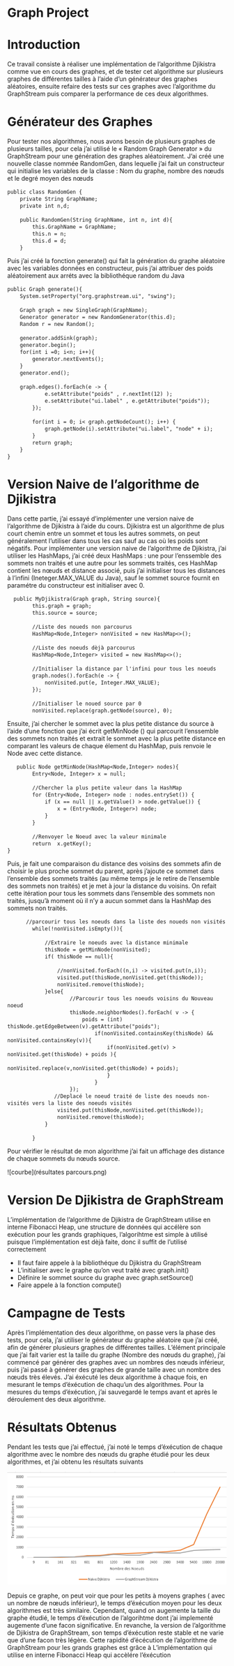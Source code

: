 # Graph Project

# Introduction 

Ce travail consiste à réaliser une implémentation de l’algorithme Djikistra comme vue en cours des graphes, et de tester cet algorithme sur plusieurs graphes de différentes tailles à l’aide d’un générateur des graphes aléatoires, ensuite refaire des tests sur ces graphes avec l’algorithme du GraphStream puis comparer la performance de ces deux algorithmes.

# Générateur des Graphes

Pour tester nos algorithmes, nous avons besoin de plusieurs graphes de plusieurs tailles, pour cela j’ai utilisé le « Random Graph Generator » du GraphStream pour une génération des graphes aléatoirement.
J’ai créé une nouvelle classe nommée RandomGen, dans lequelle j’ai fait un constructeur qui initialise les variables de la classe : Nom du graphe, nombre des nœuds et le degré moyen des nœuds

```
public class RandomGen {
    private String GraphName;
    private int n,d;

    public RandomGen(String GraphName, int n, int d){
        this.GraphName = GraphName;
        this.n = n;
        this.d = d;
    }
```

Puis j’ai créé la fonction generate() qui fait la génération du graphe aléatoire avec les variables données en constructeur, puis j’ai attribuer des poids aléatoirement aux arréts avec la bibliothéque random du Java

```
public Graph generate(){
    System.setProperty("org.graphstream.ui", "swing");
        
    Graph graph = new SingleGraph(GraphName);
    Generator generator = new RandomGenerator(this.d);
    Random r = new Random();

    generator.addSink(graph);
    generator.begin();
    for(int i =0; i<n; i++){
        generator.nextEvents();
    }
    generator.end();

    graph.edges().forEach(e -> {
            e.setAttribute("poids" , r.nextInt(12) );
            e.setAttribute("ui.label" , e.getAttribute("poids"));
        });
        
        for(int i = 0; i< graph.getNodeCount(); i++) {
        	graph.getNode(i).setAttribute("ui.label", "node" + i);
        }
        return graph;
    }
}
```

# Version Naive de l’algorithme de Djikistra 

Dans cette partie, j’ai essayé d’implémenter une version naive de l’algorithme de Djikistra à l’aide du cours.
Djikistra est un algorithme de plus court chemin entre un sommet et tous les autres sommets, on peut généralement l’utiliser dans tous les cas sauf au cas où les poids sont négatifs.
Pour implémenter une version naive de l’algorithme de Djikistra, j’ai utiliser les HashMaps, j’ai créé deux HashMaps : une pour l’enssemble des sommets non traités et une autre pour les sommets traités, ces HashMap contient les nœuds et distance associé, puis j’ai initialiser tous les distances à l’infini (Ineteger.MAX_VALUE du Java), sauf le sommet source fournit en paramétre du constructeur est initialiser avec 0.
```
  public MyDjikistra(Graph graph, String source){
        this.graph = graph;
        this.source = source;

        //Liste des noueds non parcourus
        HashMap<Node,Integer> nonVisited = new HashMap<>();

        //Liste des noeuds dèjà parcourus
        HashMap<Node,Integer> visited = new HashMap<>();

        //Initialiser la distance par l'infini pour tous les noeuds
        graph.nodes().forEach(e -> {
            nonVisited.put(e, Integer.MAX_VALUE);
        });

        //Initialiser le noued source par 0
        nonVisited.replace(graph.getNode(source), 0);
```

        
Ensuite, j’ai chercher le sommet avec la plus petite distance du source à l’aide d’une fonction que j’ai écrit getMinNode () qui parcourit l’enssemble des sommets non traités et extrait le sommet avec la plus petite distance en comparant les valeurs de chaque élement du HashMap, puis renvoie le Node avec cette distance.

```
   public Node getMinNode(HashMap<Node,Integer> nodes){
        Entry<Node, Integer> x = null;

        //Chercher la plus petite valeur dans la HashMap
        for (Entry<Node, Integer> node : nodes.entrySet()) {
            if (x == null || x.getValue() > node.getValue()) {
                x = (Entry<Node, Integer>) node;
            }
        }

        //Renvoyer le Noeud avec la valeur minimale
        return  x.getKey();
}
```

Puis, je fait une comparaison du distance des voisins des sommets afin de choisir le plus proche sommet du parent, après j’ajoute ce sommet dans l’ensemble des sommets traités (au même temps je le retire de l’ensemble des sommets non traités) et je met à jour la distance du voisins. 
On refait cette itération pour tous les sommets dans l’ensemble des sommets non traités, jusqu’à moment où il n’y a aucun sommet dans la HashMap des sommets non traités.
```
      //parcourir tous les noeuds dans la liste des noueds non visités
        while(!nonVisited.isEmpty()){

        	//Extraire le noeuds avec la distance minimale
        	thisNode = getMinNode(nonVisited);
            if( thisNode == null){

                //nonVisited.forEach((n,i) -> visited.put(n,i));
                visited.put(thisNode,nonVisited.get(thisNode));
                nonVisited.remove(thisNode);
            }else{
                    //Parcourir tous les noeuds voisins du Nouveau noeud
            		thisNode.neighborNodes().forEach( v -> {
            			poids = (int) thisNode.getEdgeBetween(v).getAttribute("poids");
            				if(nonVisited.containsKey(thisNode) && nonVisited.containsKey(v)){
	                    		if(nonVisited.get(v) > nonVisited.get(thisNode) + poids ){
	                    				nonVisited.replace(v,nonVisited.get(thisNode) + poids);
	                    		}
            				}
            		});
               //Deplacé le noeud traité de liste des noeuds non-visités vers la liste des noeuds visités
                visited.put(thisNode,nonVisited.get(thisNode));
                nonVisited.remove(thisNode);
            }
            
        }
```

Pour vérifier le résultat de mon algorithme j’ai fait un affichage des distance de chaque sommets du nœuds source.

![courbe](résultates parcours.png)


# Version De Djikistra de GraphStream 

L’implémentation de l’algorithme de Djikistra de GraphStream utilise en interne Fibonacci Heap, une structure de données qui accélère son exécution pour les grands graphiques, l’algorihtme est simple à utilisé puisque l’implémentation est dèjà faite, donc il suffit de l’utilisé correctement 
- Il faut faire appele à la bibliothéque du Djikistra du GraphStream
- L’initialiser avec le graphe qu’on veut traité avec graph.init()
- Définire le sommet source du graphe avec graph.setSource()
- Faire appele à la fonction compute()

# Campagne de Tests 

Après l’implémentation des deux algorithme, on passe vers la phase des tests, pour cela, j’ai utiliser le générateur du graphe aléatoire que j’ai créé, afin de générer plusieurs graphes de différentes tailles.
L’élément principale que j’ai fait varier est la taille du graphe (Nombre des nœuds du graphe), j’ai commencé par générer des graphes avec un nombres des nœuds inférieur, puis j’ai passé à générer des graphes de grande taille avec un nombre des nœuds très élevés.
J’ai éxécuté les deux algorithme à chaque fois, en mesurant le temps d’éxécution de chaqu’un des algorithmes.
Pour la mesures du temps d’éxécution, j’ai sauvegardé le temps avant et après le déroulement des deux algorithme.

# Résultats Obtenus 
Pendant les tests que j’ai effectué, j’ai noté le temps d’éxécution de chaque algorithme avec le nombre des nœuds du graphe étudié pour les deux algorithmes, et j’ai obtenu les résultats suivants


![courbe](courbe.png)


Depuis ce graphe, on peut voir que pour les petits à moyens graphes ( avec un nombre de nœuds inférieur), le temps d’éxécution moyen pour les deux algorithmes est très similaire.
Cependant, quand on augemente la taille du graphe étudié, le temps d’éxécution de l’algorihtme dont j’ai implementé augemente d’une facon significative.
En revanche, la version de l’algorithme de Djikistra de GraphStream, son temps d’éxécution reste stable et ne varie que d’une facon très légère. 
Cette rapidité d’écécution de l’algorithme de GraphStream pour les grands graphes est grâce à L’implémentation qui utilise en interne Fibonacci Heap qui accèlére l’éxécution

























